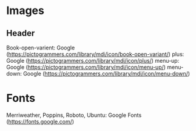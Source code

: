 # Images
## Header
Book-open-varient: Google (https://pictogrammers.com/library/mdi/icon/book-open-variant/)
plus: Google (https://pictogrammers.com/library/mdi/icon/plus/)
menu-up: Google (https://pictogrammers.com/library/mdi/icon/menu-up/)
menu-down: Google (https://pictogrammers.com/library/mdi/icon/menu-down/)

# Fonts
Merriweather, Poppins, Roboto, Ubuntu: Google Fonts (https://fonts.google.com/)